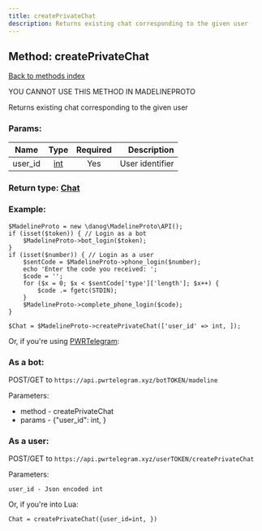 ```yaml
---
title: createPrivateChat
description: Returns existing chat corresponding to the given user
---
```

## Method: createPrivateChat  
[Back to methods index](index.md)


YOU CANNOT USE THIS METHOD IN MADELINEPROTO


Returns existing chat corresponding to the given user

### Params:

| Name     |    Type       | Required | Description |
|----------|:-------------:|:--------:|------------:|
|user\_id|[int](../types/int.md) | Yes|User identifier|


### Return type: [Chat](../types/Chat.md)

### Example:


```
$MadelineProto = new \danog\MadelineProto\API();
if (isset($token)) { // Login as a bot
    $MadelineProto->bot_login($token);
}
if (isset($number)) { // Login as a user
    $sentCode = $MadelineProto->phone_login($number);
    echo 'Enter the code you received: ';
    $code = '';
    for ($x = 0; $x < $sentCode['type']['length']; $x++) {
        $code .= fgetc(STDIN);
    }
    $MadelineProto->complete_phone_login($code);
}

$Chat = $MadelineProto->createPrivateChat(['user_id' => int, ]);
```

Or, if you're using [PWRTelegram](https://pwrtelegram.xyz):

### As a bot:

POST/GET to `https://api.pwrtelegram.xyz/botTOKEN/madeline`

Parameters:

* method - createPrivateChat
* params - {"user_id": int, }



### As a user:

POST/GET to `https://api.pwrtelegram.xyz/userTOKEN/createPrivateChat`

Parameters:

```
user_id - Json encoded int

```

Or, if you're into Lua:

```
Chat = createPrivateChat({user_id=int, })
```

